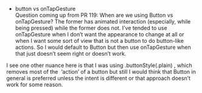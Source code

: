 - button vs onTapGesture  
Question coming up from PR 119: When are we using Button vs onTapGesture? The former has animated interaction (especially, while being pressed) while the former does not. I’ve tended to use onTapGesture when I don’t want the appearance to change at all or when I want some sort of view that is not a button to do button-like actions. So I would default to Button but then use onTapGesture when that just doesn’t seem right or doesn’t work.  
  
I see one other nuance here is that I was using .buttonStyle(.plain) , which removes most of the  ‘action’ of a button but still I would think that Button in general is preferred unless the intent is different or that approach doesn’t work for some reason.  